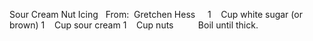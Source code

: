 Sour Cream Nut Icing
 
From:  Gretchen Hess
 
 
1    Cup white sugar (or brown)
1    Cup sour cream
1    Cup nuts
    
 
 
Boil until thick.
 
